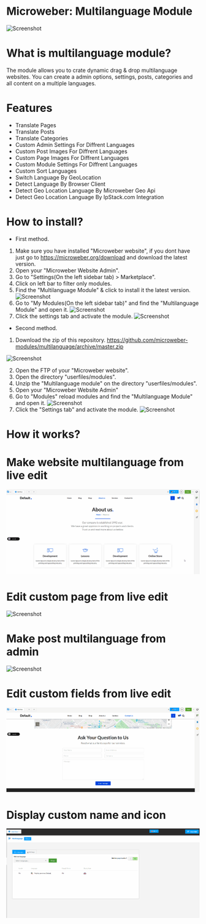 # Microweber: Multilanguage Module
![Screenshot](https://raw.githubusercontent.com/microweber-modules/multilanguage/master/screenshot.png)


# What is multilanguage module?
The module allows you to crate dynamic drag & drop multilanguage websites.
You can create a admin options, settings, posts, categories and all content on a multiple languages.

# Features
- Translate Pages
- Translate Posts
- Translate Categories
- Custom Admin Settings For Diffrent Languages
- Custom Post Images For Diffrent Languages
- Custom Page Images For Diffrent Languages
- Custom Module Settings For Diffrent Languages
- Custom Sort Languages
- Switch Language By GeoLocation
- Detect Language By Browser  Client 
- Detect Geo Location Language By Microweber Geo Api
- Detect Geo Location Language By IpStack.com Integration

# How to install?

+ First method.
1. Make sure you have installed "Microweber website", if you dont have just go to https://microweber.org/download and download the latest version.
2. Open your "Microweber Website Admin".
3. Go to "Settings(On the left sidebar tab) > Marketplace".
4. Click on left bar to filter only modules.
5. Find the "Multilanguage Module" & click to install it the latest version.
![Screenshot](https://raw.githubusercontent.com/microweber-modules/multilanguage/master/screenshots/mw-marketplace.png)
6. Go to "My Modules(On the left sidebar tab)" and find the "Multilanguage Module" and open it.
![Screenshot](https://raw.githubusercontent.com/microweber-modules/multilanguage/master/screenshots/mw-modules-reload-modules.png)
7. Click the settings tab and activate the module.
![Screenshot](https://raw.githubusercontent.com/microweber-modules/multilanguage/master/screenshots/ml-activation.png)

+ Second method.
1. Download the zip of this repository. https://github.com/microweber-modules/multilanguage/archive/master.zip

![Screenshot](https://raw.githubusercontent.com/microweber-modules/multilanguage/master/screenshots/git-download.png)

2. Open the FTP of your "Microweber website".
3. Open the directory "userfiles/modules".
4. Unzip the "Multilanguage module" on the directory "userfiles/modules".
5. Open your "Microweber Website Admin"
6. Go to "Modules" reload modules and find the "Multilanguage Module" and open it.
![Screenshot](https://raw.githubusercontent.com/microweber-modules/multilanguage/master/screenshots/mw-modules-reload-modules.png)
7. Click the "Settings tab" and activate the module.
![Screenshot](https://raw.githubusercontent.com/microweber-modules/multilanguage/master/screenshots/ml-activation.png)


# How it works?

# Make website multilanguage from live edit
![Screenshot](screenshots/live-edit-multilanguage.gif)

# Edit custom page from live edit 
![Screenshot](screenshots/live-edit-page-multilanguage.gif)

# Make post multilanguage from admin
![Screenshot](screenshots/admin-post-edit.gif)

# Edit custom fields from live edit
![Screenshot](screenshots/customfields-live-edit-multilanguage.gif)

# Display custom name and icon
![Screenshot](screenshots/dispaly-icon-multinaguage.gif)
